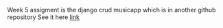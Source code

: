 Week 5 assigment is the django crud musicapp which is in another github repository
See it here [link](https://github.com/desmondflexy/songcrud)
